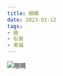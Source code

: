 ```yaml
---
title: 眼睛
date: 2023-02-12
tags:
- 画
- 石膏
- 素描
---
```


![眼睛](167301D8-7E55-44E2-A35D-17B4337260C6.jpg)